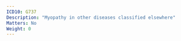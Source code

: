 ```yaml
---
ICD10: G737
Description: "Myopathy in other diseases classified elsewhere"
Matters: No
Weight: 0
---
```


